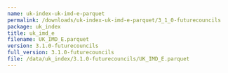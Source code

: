 ```yaml
---
name: uk-index-uk-imd-e-parquet
permalink: /downloads/uk-index-uk-imd-e-parquet/3_1_0-futurecouncils
package: uk_index
title: uk_imd_e
filename: UK_IMD_E.parquet
version: 3.1.0-futurecouncils
full_version: 3.1.0-futurecouncils
file: /data/uk_index/3.1.0-futurecouncils/UK_IMD_E.parquet
---
```

